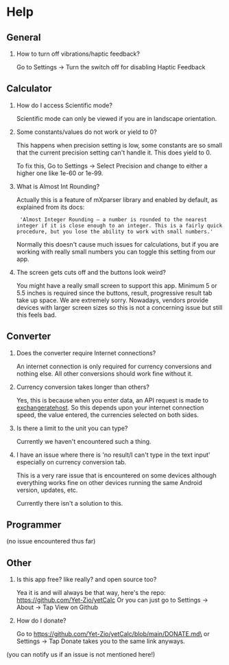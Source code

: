 # Help

## General

1. How to turn off vibrations/haptic feedback?

    Go to Settings -> Turn the switch off for disabling Haptic Feedback

## Calculator

1. How do I access Scientific mode?

    Scientific mode can only be viewed if you are in landscape orientation.

2. Some constants/values do not work or yield to 0?

    This happens when precision setting is low, some constants are so small that the current precision setting can't handle it. This does yield to 0.

    To fix this, Go to Settings -> Select Precision and change to either a higher one like 1e-60 or 1e-99.

3. What is Almost Int Rounding?

    Actually this is a feature of mXparser library and enabled by default, as explained from its docs:

        'Almost Integer Rounding – a number is rounded to the nearest integer if it is close enough to an integer. This is a fairly quick procedure, but you lose the ability to work with small numbers.'
    
    Normally this doesn't cause much issues for calculations, but if you are working with really small numbers you can toggle this setting from our app.

4. The screen gets cuts off and the buttons look weird?

    You might have a really small screen to support this app. Minimum 5 or 5.5 inches is required since the buttons, result, progressive result tab take up space. We are extremely sorry. Nowadays, vendors provide devices with larger screen sizes so this is not a concerning issue but still this feels bad.

## Converter

1. Does the converter require Internet connections?

    An internet connection is only required for currency conversions and nothing else. All other conversions should work fine without it.

2. Currency conversion takes longer than others?

    Yes, this is because when you enter data, an API request is made to [exchangeratehost](https://exchangerate.host/#/). So this depends upon your internet connection speed, the value entered, the currencies selected on both sides.

3. Is there a limit to the unit you can type?

    Currently we haven't encountered such a thing.

4. I have an issue where there is 'no result/I can't type in the text input' especially on currency conversion tab.

    This is a very rare issue that is encountered on some devices although everything works fine on other devices running the same Android version, updates, etc.

    Currently there isn't a solution to this.

## Programmer

(no issue encountered thus far)

## Other

1. Is this app free? like really? and open source too?

    Yea it is and will always be that way, here's the repo: https://github.com/Yet-Zio/yetCalc
    Or you can just go to Settings -> About -> Tap View on Github

2. How do I donate?

    Go to https://github.com/Yet-Zio/yetCalc/blob/main/DONATE.md\
    or Settings -> Tap Donate
    takes you to the same link anyways.

(you can notify us if an issue is not mentioned here!)
